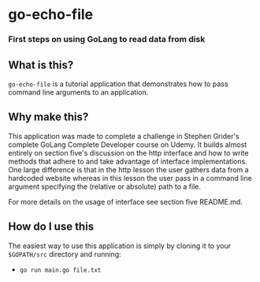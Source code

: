 # go-echo-file
### First steps on using GoLang to read data from disk

## What is this?

`go-echo-file` is a tutorial application that demonstrates how to pass command line arguments to an application.

## Why make this?

This application was made to complete a challenge in Stephen Grider's complete GoLang Complete Developer course on Udemy. It builds almost entirely on section five's discussion on the http interface and how to write methods that adhere to and take advantage of interface implementations. One large difference is that in the http lesson the user gathers data from a hardcoded website whereas in this lesson the user pass in a command line argument specifying the (relative or absolute) path to a file.

For more details on the usage of interface see section five README.md.

## How do I use this

The easiest way to use this application is simply by cloning it to your `$GOPATH/src` directory and running:
- `go run main.go file.txt`